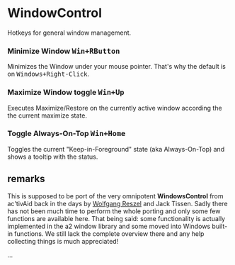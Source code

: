 # WindowControl

Hotkeys for general window management.

### Minimize Window <kbd>Win+RButton</kbd>

Minimizes the Window under your mouse pointer. That's why the default is on <kbd>Windows+Right-Click</kbd>.

### Maximize Window toggle <kbd>Win+Up</kbd>

Executes Maximize/Restore on the currently active window according the the current maximize state.

### Toggle Always-On-Top <kbd>Win+Home</kbd>

Toggles the current "Keep-in-Foreground" state (aka Always-On-Top) and shows a tooltip with the status.

## remarks

This is supposed to be port of the very omnipotent **WindowsControl** from ac'tivAid back in the days by [Wolfgang Reszel](https://github.com/Tekl) and Jack Tissen. Sadly there has not been much time to perform the whole porting and only some few functions are available here. That being said: some functionality is actually implemented in the a2 window library and some moved into Windows built-in functions. We still lack the complete overview there and any help collecting things is much appreciated!

...
